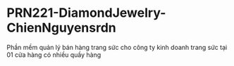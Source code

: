 # PRN221-DiamondJewelry-ChienNguyensrdn
Phần mềm quản lý bán hàng trang sức cho công ty kinh doanh trang sức tại 01 cửa hàng có nhiều quầy hàng
